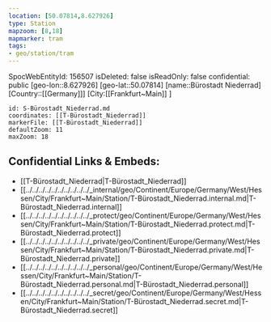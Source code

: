 ```yaml
---
location: [50.07814,8.627926]
type: Station 
mapzoom: [8,18] 
mapmarker: tram 
tags:
- geo/station/tram
---
```

SpocWebEntityId: 156507
isDeleted: false
isReadOnly: false
confidential: public
[geo-lon::8.627926]
[geo-lat::50.07814]
[name::Bürostadt Niederrad]
[Country::[[Germany]]]
[City:[[Frankfurt~Main]] ]


```leaflet
id: S-Bürostadt_Niederrad.md
coordinates: [[T-Bürostadt_Niederrad]]
markerFile: [[T-Bürostadt_Niederrad]]
defaultZoom: 11 
maxZoom: 18
```


## Confidential Links & Embeds: 
- [[T-Bürostadt_Niederrad|T-Bürostadt_Niederrad]] 
- [[../../../../../../../../../../_internal/geo/Continent/Europe/Germany/West/Hessen/City/Frankfurt~Main/Station/T-Bürostadt_Niederrad.internal.md|T-Bürostadt_Niederrad.internal]] 
- [[../../../../../../../../../../_protect/geo/Continent/Europe/Germany/West/Hessen/City/Frankfurt~Main/Station/T-Bürostadt_Niederrad.protect.md|T-Bürostadt_Niederrad.protect]] 
- [[../../../../../../../../../../_private/geo/Continent/Europe/Germany/West/Hessen/City/Frankfurt~Main/Station/T-Bürostadt_Niederrad.private.md|T-Bürostadt_Niederrad.private]] 
- [[../../../../../../../../../../_personal/geo/Continent/Europe/Germany/West/Hessen/City/Frankfurt~Main/Station/T-Bürostadt_Niederrad.personal.md|T-Bürostadt_Niederrad.personal]] 
- [[../../../../../../../../../../_secret/geo/Continent/Europe/Germany/West/Hessen/City/Frankfurt~Main/Station/T-Bürostadt_Niederrad.secret.md|T-Bürostadt_Niederrad.secret]] 
